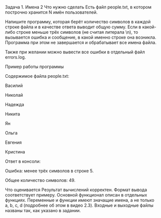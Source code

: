Задача 1. Имена 2
Что нужно сделать
Есть файл people.txt, в котором построчно хранится N имён пользователей. 

Напишите программу, которая берёт количество символов в каждой строке файла и в качестве ответа выводит общую сумму. Если в какой-либо строке меньше трёх символов (не считая литерала \n), то вызывается ошибка и сообщение, в какой именно строке она возникла. Программа при этом не завершается и обрабатывает все имена файла.

Также при желании можно вывести все ошибки в отдельный файл errors.log.

Пример работы программы

Содержимое файла people.txt:

Василий

Николай

Надежда

Никита

Ян

Ольга

Евгения

Кристина



Ответ в консоли:

Ошибка: менее трёх символов в строке 5.

Общее количество символов: 49.

Что оценивается
Результат вычислений корректен.
Формат вывода соответствует примеру.
Основной функционал описан в отдельных функциях.
Переменные и функции имеют значащие имена, а не только a, b, c, d (подробнее об этом в видео 2.3).
Входные и выходные файлы названы так, как указано в задании.